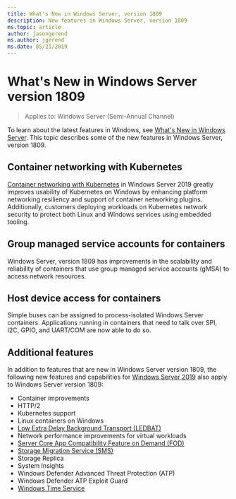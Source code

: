 ```yaml
---
title: What's New in Windows Server, version 1809
description: New features in Windows Server, version 1809
ms.topic: article
author: jasongerend
ms.author: jgerend
ms.date: 05/21/2019
---
```


# What's New in Windows Server version 1809

>Applies to: Windows Server (Semi-Annual Channel)

To learn about the latest features in Windows, see [What's New in Windows Server](./whats-new-in-windows-server-2022.md). This topic describes some of the new features in Windows Server, version 1809.

## Container networking with Kubernetes

[Container networking with Kubernetes](../networking/sdn/technologies/containers/container-networking-overview.md) in Windows Server 2019 greatly improves usability of Kubernetes on Windows by enhancing platform networking resiliency and support of container networking plugins.
Additionally, customers deploying workloads on Kubernetes network security to protect both Linux and Windows services using embedded tooling.

## Group managed service accounts for containers

Windows Server, version 1809 has improvements in the scalability and reliability of containers
that use group managed service accounts (gMSA) to access network resources.

## Host device access for containers

Simple buses can be assigned to process-isolated Windows Server containers.
Applications running in containers that need to talk over SPI, I2C, GPIO, and UART/COM are now able to do so.

## Additional features

In addition to features that are new in Windows Server version 1809, the following new features and capabilities for [Windows Server 2019](../get-started/whats-new-in-windows-server-2019.md) also apply to Windows Server version 1809:

* Container improvements
* HTTP/2
* Kubernetes support
* Linux containers on Windows
* [Low Extra Delay Background Transport (LEDBAT)](https://techcommunity.microsoft.com/t5/networking-blog/bg-p/NetworkingBlog)
* Network performance improvements for virtual workloads
* [Server Core App Compatibility Feature on Demand (FOD)](../get-started/server-core-app-compatibility-feature-on-demand.md)
* [Storage Migration Service (SMS)](../storage/whats-new-in-storage.md#storage-spaces-direct)
* Storage Replica
* System Insights
* Windows Defender Advanced Threat Protection (ATP)
* Windows Defender ATP Exploit Guard
* [Windows Time Service](../networking/windows-time-service/insider-preview.md)
